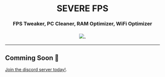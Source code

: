 <div align="center"><h1>SEVERE FPS</h1>
<h3>FPS Tweaker, PC Cleaner, RAM Optimizer, WiFi Optimizer<h3>
<img src="https://media.discordapp.net/attachments/988552923510362133/990268040044236820/unknown.png">.
</div><div>
<hr>
 
  ## Comming Soon 💖
  [Join the discord server today!](https://discord.gg/MKtBtrjkyn).
  

